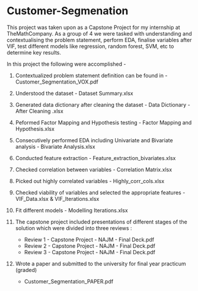 # Customer-Segmenation

This project was taken upon as a Capstone Project for my internship at TheMathCompany. As a group of 4 we were tasked with understanding and contextualising the problem statement, perform EDA, finalise variables after VIF, test different models like regression, random forest, SVM, etc to determine key results. 

In this project the following were accomplished - 

1. Contextualized problem statement definition can be found in - Customer_Segmentation_VOX.pdf

2. Understood the dataset - Dataset Summary.xlsx

3. Generated data dictionary after cleaning the dataset - Data Dictionary - After Cleaning .xlsx

4. Peformed Factor Mapping and Hypothesis testing - Factor Mapping and Hypothesis.xlsx

5. Consecutively performed EDA including Univariate and Bivariate analysis - Bivariate Analysis.xlsx

6. Conducted feature extraction - Feature_extraction_bivariates.xlsx

7. Checked correlation between variables - Correlation Matrix.xlsx

8. Picked out highly correlated variables - Highly_corr_cols.xlsx

9. Checked viability of variables and selected the appropriate features  - VIF_Data.xlsx & VIF_Iterations.xlsx

10. Fit different models - Modelling Iterations.xlsx

11. The capstone project included presentations of different stages of the solution which were divided into three reviews : 

      - Review 1 - Capstone Project - NAJM - Final Deck.pdf
      - Review 2 - Capstone Project - NAJM - Final Deck.pdf
      - Review 3 - Capstone Project - NAJM - Final Deck.pdf
   
12. Wrote a paper and submitted to the university for final year practicum (graded)

      - Customer_Segmentation_PAPER.pdf 




